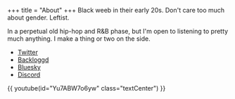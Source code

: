 +++
title = "About"
+++
Black weeb in their early 20s. Don't care too much about gender. Leftist. 

In a perpetual old hip-hop and R&B phase, but I'm open to listening to pretty much anything. I make a thing or two on the side.

 - [Twitter](https://twitter.com/kamuimixxx)
 - [Backloggd](https://www.backloggd.com/u/zandyne_/)
 - [Bluesky](https://bsky.app/profile/zandyne.xyz)
 - [Discord](https://discord.com/users/828839103381504023)

{{ youtube(id="Yu7ABW7o6yw" class="textCenter") }}
